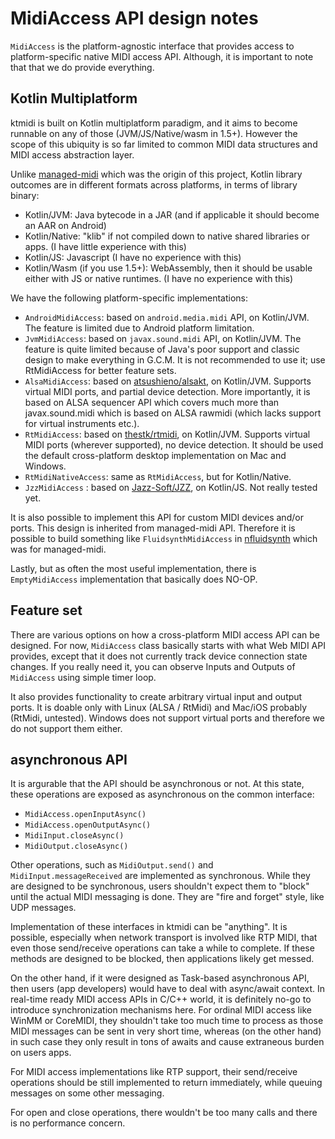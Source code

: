 # MidiAccess API design notes

`MidiAccess` is the platform-agnostic interface that provides access to platform-specific native MIDI access API. Although, it is important to note that that we do provide everything.

## Kotlin Multiplatform

ktmidi is built on Kotlin multiplatform paradigm, and it aims to become runnable on any of those (JVM/JS/Native/wasm in 1.5+). However the scope of this ubiquity is so far limited to common MIDI data structures and MIDI access abstraction layer.

Unlike [managed-midi](https://github.com/atsushieno/managed-midi) which was the origin of this project, Kotlin library outcomes are in different formats across platforms, in terms of library binary:

- Kotlin/JVM: Java bytecode in a JAR (and if applicable it should become an AAR on Android)
- Kotlin/Native: "klib" if not compiled down to native shared libraries or apps. (I have little experience with this)
- Kotlin/JS: Javascript (I have no experience with this)
- Kotlin/Wasm (if you use 1.5+): WebAssembly, then it should be usable either with JS or native runtimes. (I have no experience with this)

We have the following platform-specific implementations:

- `AndroidMidiAccess`: based on `android.media.midi` API, on Kotlin/JVM. The feature is limited due to Android platform limitation.
- `JvmMidiAccess`: based on `javax.sound.midi` API, on Kotlin/JVM. The feature is quite limited because of Java's poor support and classic design to make everything in G.C.M. It is not recommended to use it; use RtMidiAccess for better feature sets.
- `AlsaMidiAccess`: based on [atsushieno/alsakt](https://github.com/atsushieno/alsakt), on Kotlin/JVM. Supports virtual MIDI ports, and partial device detection. More importantly, it is based on ALSA sequencer API which covers much more than javax.sound.midi which is based on ALSA rawmidi (which lacks support for virtual instruments etc.).
- `RtMidiAccess`: based on [thestk/rtmidi](https://github.com/thestk/rtmidi), on Kotlin/JVM. Supports virtual MIDI ports (wherever supported), no device detection. It should be used the default cross-platform desktop implementation on Mac and Windows.
- `RtMidiNativeAccess`: same as `RtMidiAccess`, but for Kotlin/Native.
- `JzzMidiAccess` : based on [Jazz-Soft/JZZ](https://jazz-soft.net/doc/JZZ/), on Kotlin/JS. Not really tested yet.

It is also possible to implement this API for custom MIDI devices and/or
ports. This design is inherited from managed-midi API. Therefore it is possible to build something like `FluidsynthMidiAccess` in [nfluidsynth](https://github.com/atsushieno/nfluidsynth) which was for managed-midi.

Lastly, but as often the most useful implementation, there is `EmptyMidiAccess` implementation that basically does NO-OP.

## Feature set

There are various options on how a cross-platform MIDI access API can be designed.
For now, `MidiAccess` class basically starts with what Web MIDI API provides, except that it does not currently track device connection state changes.
If you really need it, you can observe Inputs and Outputs of `MidiAccess` using simple timer loop.

It also provides functionality to create arbitrary virtual input and output ports. It is doable only with Linux (ALSA / RtMidi) and Mac/iOS probably (RtMidi, untested). Windows does not support virtual ports and therefore we do not support them either.


## asynchronous API

It is argurable that the API should be asynchronous or not. At this state, these operations are exposed as asynchronous on the common interface:

- `MidiAccess.openInputAsync()`
- `MidiAccess.openOutputAsync()`
- `MidiInput.closeAsync()`
- `MidiOutput.closeAsync()`

Other operations, such as `MidiOutput.send()` and `MidiInput.messageReceived` are implemented as synchronous.
While they are designed to be synchronous, users shouldn't expect them to "block" until the actual MIDI messaging is done.
They are "fire and forget" style, like UDP messages.

Implementation of these interfaces in ktmidi can be "anything". It is possible, especially when network transport is involved like RTP MIDI, that even those send/receive operations can take a while to complete.
If these methods are designed to be blocked, then applications likely get messed.

On the other hand, if it were designed as Task-based asynchronous API, then users (app developers) would have to deal with async/await context.
In real-time ready MIDI access APIs in C/C++ world, it is definitely no-go to introduce synchronization mechanisms here.
For ordinal MIDI access like WinMM or CoreMIDI, they shouldn't take too much time to process as those MIDI messages can be sent in very short time, whereas (on the other hand) in such case they only result in tons of awaits and cause extraneous burden on users apps.

For MIDI access implementations like RTP support, their send/receive operations should be still implemented to return immediately, while queuing messages on some other messaging.

For open and close operations, there wouldn't be too many calls and there is no performance concern.

